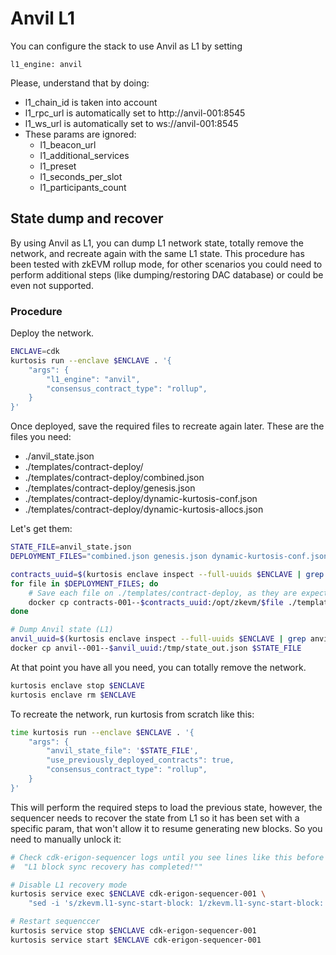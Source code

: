 # Anvil L1

You can configure the stack to use Anvil as L1 by setting
```
l1_engine: anvil
```

Please, understand that by doing:
- l1_chain_id is taken into account
- l1_rpc_url is automatically set to http://anvil-001:8545
- l1_ws_url is automatically set to ws://anvil-001:8545
- These params are ignored:
    - l1_beacon_url
    - l1_additional_services
    - l1_preset
    - l1_seconds_per_slot
    - l1_participants_count


## State dump and recover
By using Anvil as L1, you can dump L1 network state, totally remove the network, and recreate again with the same L1 state.
This procedure has been tested with zkEVM rollup mode, for other scenarios you could need to perform additional steps (like dumping/restoring DAC database) or could be even not supported.

### Procedure
Deploy the network.
```bash
ENCLAVE=cdk
kurtosis run --enclave $ENCLAVE . '{
    "args": {
        "l1_engine": "anvil",
        "consensus_contract_type": "rollup",
    }
}'
```

Once deployed, save the required files to recreate again later. These are the files you need:
- ./anvil_state.json
- ./templates/contract-deploy/
- ./templates/contract-deploy/combined.json
- ./templates/contract-deploy/genesis.json
- ./templates/contract-deploy/dynamic-kurtosis-conf.json
- ./templates/contract-deploy/dynamic-kurtosis-allocs.json

Let's get them:

```bash
STATE_FILE=anvil_state.json
DEPLOYMENT_FILES="combined.json genesis.json dynamic-kurtosis-conf.json dynamic-kurtosis-allocs.json"

contracts_uuid=$(kurtosis enclave inspect --full-uuids $ENCLAVE | grep contracts | awk '{ print $1 }')
for file in $DEPLOYMENT_FILES; do
    # Save each file on ./templates/contract-deploy, as they are expecte there for use_previously_deployed_contracts=True
    docker cp contracts-001--$contracts_uuid:/opt/zkevm/$file ./templates/contract-deploy/$file
done

# Dump Anvil state (L1)
anvil_uuid=$(kurtosis enclave inspect --full-uuids $ENCLAVE | grep anvil | awk '{ print $1 }')
docker cp anvil--001--$anvil_uuid:/tmp/state_out.json $STATE_FILE
```

At that point you have all you need, you can totally remove the network.
```bash
kurtosis enclave stop $ENCLAVE
kurtosis enclave rm $ENCLAVE
```

To recreate the network, run kurtosis from scratch like this:
```bash
time kurtosis run --enclave $ENCLAVE . '{
    "args": {
        "anvil_state_file": '$STATE_FILE',
        "use_previously_deployed_contracts": true,
        "consensus_contract_type": "rollup",
    }
}'
```

This will perform the required steps to load the previous state, however, the sequencer needs to recover the state from L1 so it has been set with a specific param, that won't allow it to resume generating new blocks. So you need to manually unlock it:

```bash
# Check cdk-erigon-sequencer logs until you see lines like this before proceeding.
#  "L1 block sync recovery has completed!""

# Disable L1 recovery mode
kurtosis service exec $ENCLAVE cdk-erigon-sequencer-001 \
    "sed -i 's/zkevm.l1-sync-start-block: 1/zkevm.l1-sync-start-block: 0/' /etc/cdk-erigon/config.yaml"

# Restart sequenccer
kurtosis service stop $ENCLAVE cdk-erigon-sequencer-001
kurtosis service start $ENCLAVE cdk-erigon-sequencer-001
```
